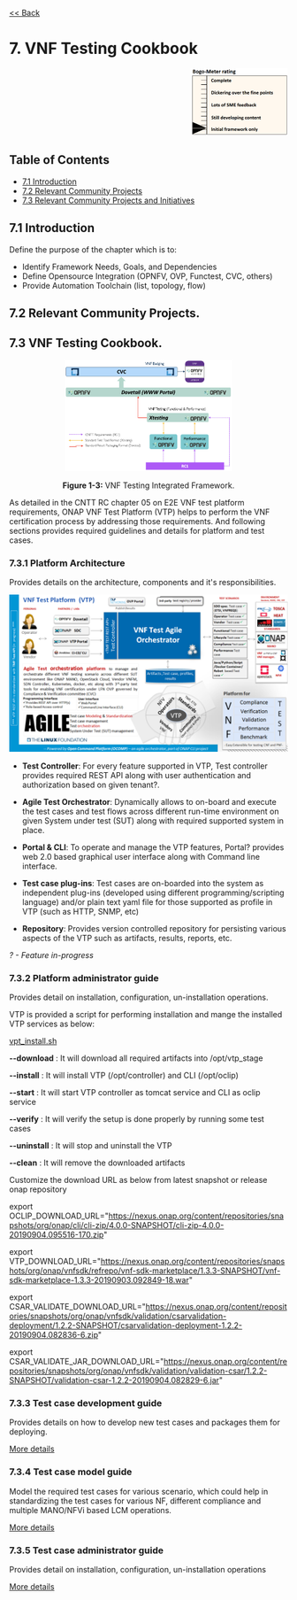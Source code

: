 [<< Back](../)

# 7. VNF Testing Cookbook
<p align="right"><img src="../figures/bogo_ifo.png" alt="scope" title="Scope" width="35%"/></p>

## Table of Contents
* [7.1 Introduction](#7.1)
* [7.2 Relevant Community Projects](#7.2)
* [7.3 Relevant Community Projects and Initiatives](#7.3)

<a name="7.1"></a>
## 7.1 Introduction

Define the purpose of the chapter which is to:
-	Identify Framework Needs, Goals, and Dependencies
- Define Opensource Integration (OPNFV, OVP, Functest, CVC, others)
- Provide Automation Toolchain (list, topology, flow)

<a name="7.2"></a>
## 7.2 Relevant Community Projects.


<a name="7.3"></a>
## 7.3 VNF Testing Cookbook.

<p align="center"><img src="../figures/rc1_cookbook_vnf.png" alt="VNF_cookbook" title="VNF Cookbook" width="60%"/></p>
<p align="center"><b>Figure 1-3:</b> VNF Testing Integrated Framework.</p>

As detailed in the CNTT RC chapter 05 on E2E VNF test platform requirements,
ONAP VNF Test Platform (VTP) helps to perform the VNF certification process by
addressing those requirements. And following sections provides required
guidelines and details for platform and test cases.

### 7.3.1 Platform Architecture

Provides details on the architecture, components and it's responsibilities.

![](media/f3b0c214bc58c44406fd5b801d3dfc88.png)

-   **Test Controller**: For every feature supported in VTP, Test controller
    provides required REST API along with user authentication and authorization
    based on given tenant?.

-   **Agile Test Orchestrator**: Dynamically allows to on-board and execute the
    test cases and test flows across different run-time environment on given
    System under test (SUT) along with required supported system in place.

-   **Portal & CLI**: To operate and manage the VTP features, Portal? provides
    web 2.0 based graphical user interface along with Command line interface.

-   **Test case plug-ins**: Test cases are on-boarded into the system as
    independent plug-ins (developed using different programming/scripting
    language) and/or plain text yaml file for those supported as profile in VTP
    (such as HTTP, SNMP, etc)

-   **Repository**: Provides version controlled repository for persisting
    various aspects of the VTP such as artifacts, results, reports, etc.

*? - Feature in-progress*

### 7.3.2 Platform administrator guide

Provides detail on installation, configuration, un-installation operations.

VTP is provided a script for performing installation and mange the installed VTP
services as below:

[vpt_install.sh](https://github.com/onap/vnfsdk-refrepo/blob/master/vnfmarket-be/deployment/install/vtp_install.sh)

**--download** : It will download all required artifacts into /opt/vtp_stage

**--install** : It will install VTP (/opt/controller) and CLI (/opt/oclip)

**--start** : It will start VTP controller as tomcat service and CLI as oclip
service

**--verify** : It will verify the setup is done properly by running some test
cases

**--uninstall** : It will stop and uninstall the VTP

**--clean** : It will remove the downloaded artifacts

Customize the download URL as below from latest snapshot or release onap
repository

export OCLIP_DOWNLOAD_URL="https://nexus.onap.org/content/repositories/snapshots/org/onap/cli/cli-zip/4.0.0-SNAPSHOT/cli-zip-4.0.0-20190904.095516-170.zip"

export VTP_DOWNLOAD_URL="https://nexus.onap.org/content/repositories/snapshots/org/onap/vnfsdk/refrepo/vnf-sdk-marketplace/1.3.3-SNAPSHOT/vnf-sdk-marketplace-1.3.3-20190903.092849-18.war"

export CSAR_VALIDATE_DOWNLOAD_URL="https://nexus.onap.org/content/repositories/snapshots/org/onap/vnfsdk/validation/csarvalidation-deployment/1.2.2-SNAPSHOT/csarvalidation-deployment-1.2.2-20190904.082836-6.zip"

export CSAR_VALIDATE_JAR_DOWNLOAD_URL="https://nexus.onap.org/content/repositories/snapshots/org/onap/vnfsdk/validation/validation-csar/1.2.2-SNAPSHOT/validation-csar-1.2.2-20190904.082829-6.jar"

### 7.3.3 Test case development guide

Provides details on how to develop new test cases and packages them for
deploying.

[More details](https://wiki.onap.org/pages/viewpage.action?pageId=43386304)

### 7.3.4 Test case model guide

Model the required test cases for various scenario, which could help in
standardizing the test cases for various NF, different compliance and multiple
MANO/NFVi based LCM operations.

[More details](https://wiki.onap.org/pages/viewpage.action?pageId=43386304)

### 7.3.5 Test case administrator guide

Provides detail on installation, configuration, un-installation operations

[More details](https://wiki.onap.org/pages/viewpage.action?pageId=43386304)